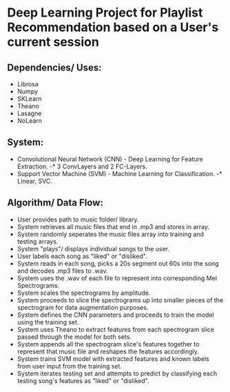 # Deep Learning Project for Playlist Recommendation based on a User's current session 

## Dependencies/ Uses:
* Librosa
* Numpy
* SKLearn
* Theano
* Lasagne
* NoLearn

## System:
* Convolutional Neural Network (CNN) - Deep Learning for Feature Extraction.
-* 3 ConvLayers and 2 FC-Layers.
* Support Vector Machine (SVM) - Machine Learning for Classification.
-* Linear, SVC.

## Algorithm/ Data Flow:
* User provides path to music folder/ library.
* System retrieves all music files that end in .mp3 and stores in array.
* System randomly seperates the music files array into training and testing arrays.
* System "plays"/ displays individual songs to the user.
* User labels each song as "liked" or "disliked".
* System reads in each song, picks a 20s segment out 60s into the song and decodes .mp3 files to .wav.
* System uses the .wav of each file to represent into corresponding Mel Spectrograms.
* System scales the spectrograms by amplitude. 
* System proceeds to slice the spectrograms up into smaller pieces of the spectrogram for data augmentation purposes.
* System defines the CNN parameters and proceeds to train the model using the training set. 
* System uses Theano to extract features from each spectrogram slice passed through the model for both sets.
* System appends all the spectrogram slice's features together to represent that music file and reshapes the features accordingly.
* System trains SVM model with extracted features and known labels from user input from the training set.
* System iterates testing set and attempts to predict by classifying each testing song's features as "liked" or "disliked".
